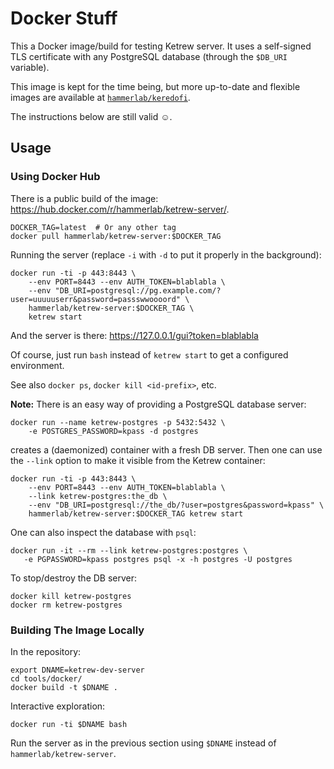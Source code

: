 Docker Stuff
============

This a Docker image/build for testing Ketrew server. It uses a self-signed TLS
certificate with any PostgreSQL database (through the `$DB_URI` variable).

This image is kept for the time being, but more up-to-date and flexible images
are available at [`hammerlab/keredofi`](https://github.com/hammerlab/keredofi).

The instructions below are still valid ☺.


Usage
-----

### Using Docker Hub

There is a public build of the image:
<https://hub.docker.com/r/hammerlab/ketrew-server/>.

    DOCKER_TAG=latest  # Or any other tag
    docker pull hammerlab/ketrew-server:$DOCKER_TAG

Running the server (replace `-i` with `-d` to put it properly in the
background):

    docker run -ti -p 443:8443 \
        --env PORT=8443 --env AUTH_TOKEN=blablabla \
        --env "DB_URI=postgresql://pg.example.com/?user=uuuuuserr&password=passswwoooord" \
        hammerlab/ketrew-server:$DOCKER_TAG \
        ketrew start

And the server is there: <https://127.0.0.1/gui?token=blablabla>

Of course, just run `bash` instead of `ketrew start` to get a configured
environment.

See also `docker ps`, `docker kill <id-prefix>`, etc.

**Note:**
There is an easy way of providing a PostgreSQL database server:

    docker run --name ketrew-postgres -p 5432:5432 \
        -e POSTGRES_PASSWORD=kpass -d postgres

creates a (daemonized) container with a fresh DB server. Then one can use the
`--link` option to make it visible from the Ketrew container:

    docker run -ti -p 443:8443 \
        --env PORT=8443 --env AUTH_TOKEN=blablabla \
        --link ketrew-postgres:the_db \
        --env "DB_URI=postgresql://the_db/?user=postgres&password=kpass" \
        hammerlab/ketrew-server:$DOCKER_TAG ketrew start

One can also inspect the database with `psql`:

    docker run -it --rm --link ketrew-postgres:postgres \
       -e PGPASSWORD=kpass postgres psql -x -h postgres -U postgres

To stop/destroy the DB server:

    docker kill ketrew-postgres
    docker rm ketrew-postgres


### Building The Image Locally

In the repository:

    export DNAME=ketrew-dev-server
    cd tools/docker/
    docker build -t $DNAME .

Interactive exploration:

    docker run -ti $DNAME bash

Run the server as in the previous section using `$DNAME` instead of
`hammerlab/ketrew-server`.
